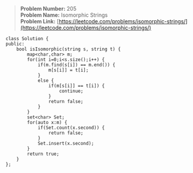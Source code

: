 > **Problem Number:** 205 <br>
> **Problem Name:** Isomorphic Strings <br>
> **Problem Link:** [https://leetcode.com/problems/isomorphic-strings/](https://leetcode.com/problems/isomorphic-strings/) <br>

    class Solution {
    public:
        bool isIsomorphic(string s, string t) {
            map<char,char> m;
            for(int i=0;i<s.size();i++) {
                if(m.find(s[i]) == m.end()) {
                    m[s[i]] = t[i];
                }
                else {
                    if(m[s[i]] == t[i]) {
                        continue;
                    }
                    return false;
                }
            }
            set<char> Set;
            for(auto x:m) {
                if(Set.count(x.second)) {
                    return false;
                }
                Set.insert(x.second);
            }
            return true;
        }
    };